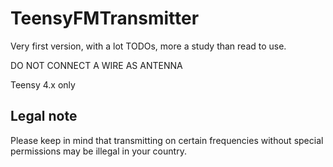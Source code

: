# TeensyFMTransmitter

Very first version, with a lot TODOs, more a study than read to use.

DO NOT CONNECT A WIRE AS ANTENNA

Teensy 4.x only

## Legal note

Please keep in mind that transmitting on certain frequencies without special permissions may be illegal in your country.
